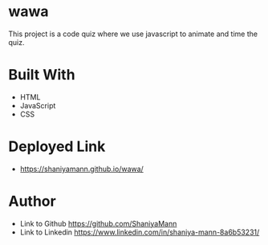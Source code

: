 # wawa
This project is a code quiz where we use javascript to animate and time the quiz.
# Built With
- HTML
- JavaScript
- CSS
# Deployed Link
- https://shaniyamann.github.io/wawa/

# Author
- Link to Github https://github.com/ShaniyaMann
- Link to Linkedin https://www.linkedin.com/in/shaniya-mann-8a6b53231/
